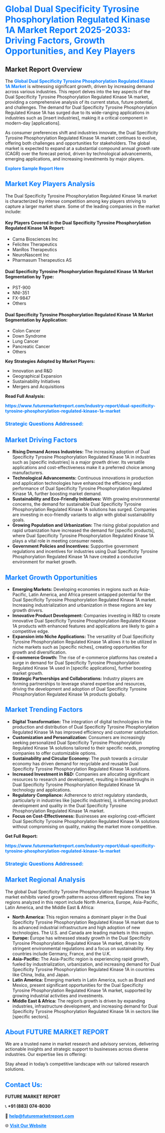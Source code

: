 <h1 style="color: #007BFF;">Global Dual Specificity Tyrosine Phosphorylation Regulated Kinase 1A Market Report 2025-2033: Driving Factors, Growth Opportunities, and Key Players</h1>

<section id="overview">
<h2>Market Report Overview</h2>
<p>The <a href="https://www.futuremarketreport.com/industry-report/dual-specificity-tyrosine-phosphorylation-regulated-kinase-1a-market" style="color: #007BFF; text-decoration: none;"><strong>Global Dual Specificity Tyrosine Phosphorylation Regulated Kinase 1A Market</strong></a> is witnessing significant growth, driven by increasing demand across various industries. This report delves into the key aspects of the Dual Specificity Tyrosine Phosphorylation Regulated Kinase 1A market, providing a comprehensive analysis of its current status, future potential, and challenges. The demand for Dual Specificity Tyrosine Phosphorylation Regulated Kinase 1A has surged due to its wide-ranging applications in industries such as [insert industries], making it a critical component in modern-day [applications].</p>
<p>As consumer preferences shift and industries innovate, the Dual Specificity Tyrosine Phosphorylation Regulated Kinase 1A market continues to evolve, offering both challenges and opportunities for stakeholders. The global market is expected to expand at a substantial compound annual growth rate (CAGR) over the forecast period, driven by technological advancements, emerging applications, and increasing investments by major players.</p>
</section>

<section id="overview">
<p><a href="https://www.futuremarketreport.com/request-sample/reportId=52671" style="color: #007BFF; text-decoration: none;"><strong>Explore Sample Report Here</strong></a></p>
</section>

<section id="key-players">
<h2 style="color: #007BFF;">Market Key Players Analysis</h2>
<p>The Dual Specificity Tyrosine Phosphorylation Regulated Kinase 1A market is characterized by intense competition among key players striving to capture a larger market share. Some of the leading companies in the market include:</p>
<h4>Key Players Covered in the Dual Specificity Tyrosine Phosphorylation Regulated Kinase 1A Report:</h4>
<ul><li>Carna Biosciences Inc</li><li>Felicitex Therapeutics</li><li>ManRos Therapeutics</li><li>NeuroNascent Inc</li><li>Pharmasum Therapeutics AS</li></ul>
<h4>Dual Specificity Tyrosine Phosphorylation Regulated Kinase 1A Market Segmentation by Type:</h4>
<ul><li>PST-900</li><li>NNI-351</li><li>FX-9847</li><li>Others</li></ul>

<h4>Dual Specificity Tyrosine Phosphorylation Regulated Kinase 1A Market Segmentation by Application:</h4>
<ul><li>Colon Cancer</li><li>Down Syndrome</li><li>Lung Cancer</li><li>Pancreatic Cancer</li><li>Others</li></ul>
<p><strong>Key Strategies Adopted by Market Players:</strong></p>
<ul>
<li>Innovation and R&D</li>
<li>Geographical Expansion</li>
<li>Sustainability Initiatives</li>
<li>Mergers and Acquisitions</li>
</ul>
</section>

<section>
<p><strong>Read Full Analysis: </strong></p><a href="https://www.futuremarketreport.com/industry-report/dual-specificity-tyrosine-phosphorylation-regulated-kinase-1a-market" style="color: #007BFF; text-decoration: none;"><strong>https://www.futuremarketreport.com/industry-report/dual-specificity-tyrosine-phosphorylation-regulated-kinase-1a-market</strong></a>
<h3 style="color: #007BFF;">Strategic Questions Addressed:</h3>
</section>

<section id="driving-factors">
<h2 style="color: #007BFF;">Market Driving Factors</h2>
<ul>
<li><strong>Rising Demand Across Industries:</strong> The increasing adoption of Dual Specificity Tyrosine Phosphorylation Regulated Kinase 1A in industries such as [specific industries] is a major growth driver. Its versatile applications and cost-effectiveness make it a preferred choice among manufacturers.</li>
<li><strong>Technological Advancements:</strong> Continuous innovations in production and application technologies have enhanced the efficiency and performance of Dual Specificity Tyrosine Phosphorylation Regulated Kinase 1A, further boosting market demand.</li>
<li><strong>Sustainability and Eco-Friendly Initiatives:</strong> With growing environmental concerns, the demand for sustainable Dual Specificity Tyrosine Phosphorylation Regulated Kinase 1A solutions has surged. Companies are investing in eco-friendly variants to align with global sustainability goals.</li>
<li><strong>Growing Population and Urbanization:</strong> The rising global population and rapid urbanization have increased the demand for [specific products], where Dual Specificity Tyrosine Phosphorylation Regulated Kinase 1A plays a vital role in meeting consumer needs.</li>
<li><strong>Government Policies and Incentives:</strong> Supportive government regulations and incentives for industries using Dual Specificity Tyrosine Phosphorylation Regulated Kinase 1A have created a conducive environment for market growth.</li>
</ul>
</section>

<section id="growth-opportunities">
<h2 style="color: #007BFF;">Market Growth Opportunities</h2>
<ul>
<li><strong>Emerging Markets:</strong> Developing economies in regions such as Asia-Pacific, Latin America, and Africa present untapped potential for the Dual Specificity Tyrosine Phosphorylation Regulated Kinase 1A market. Increasing industrialization and urbanization in these regions are key growth drivers.</li>
<li><strong>Innovative Product Development:</strong> Companies investing in R&D to create innovative Dual Specificity Tyrosine Phosphorylation Regulated Kinase 1A products with enhanced features and applications are likely to gain a competitive edge.</li>
<li><strong>Expansion into Niche Applications:</strong> The versatility of Dual Specificity Tyrosine Phosphorylation Regulated Kinase 1A allows it to be utilized in niche markets such as [specific niches], creating opportunities for growth and diversification.</li>
<li><strong>E-commerce Growth:</strong> The rise of e-commerce platforms has created a surge in demand for Dual Specificity Tyrosine Phosphorylation Regulated Kinase 1A used in [specific applications], further boosting market growth.</li>
<li><strong>Strategic Partnerships and Collaborations:</strong> Industry players are forming partnerships to leverage shared expertise and resources, driving the development and adoption of Dual Specificity Tyrosine Phosphorylation Regulated Kinase 1A products globally.</li>
</ul>
</section>

<section id="trending-factors">
<h2 style="color: #007BFF;">Market Trending Factors</h2>
<ul>
<li><strong>Digital Transformation:</strong> The integration of digital technologies in the production and distribution of Dual Specificity Tyrosine Phosphorylation Regulated Kinase 1A has improved efficiency and customer satisfaction.</li>
<li><strong>Customization and Personalization:</strong> Consumers are increasingly seeking personalized Dual Specificity Tyrosine Phosphorylation Regulated Kinase 1A solutions tailored to their specific needs, prompting companies to offer customizable options.</li>
<li><strong>Sustainability and Circular Economy:</strong> The push towards a circular economy has driven demand for recyclable and reusable Dual Specificity Tyrosine Phosphorylation Regulated Kinase 1A solutions.</li>
<li><strong>Increased Investment in R&D:</strong> Companies are allocating significant resources to research and development, resulting in breakthroughs in Dual Specificity Tyrosine Phosphorylation Regulated Kinase 1A technology and applications.</li>
<li><strong>Regulatory Compliance:</strong> Adherence to strict regulatory standards, particularly in industries like [specific industries], is influencing product development and quality in the Dual Specificity Tyrosine Phosphorylation Regulated Kinase 1A market.</li>
<li><strong>Focus on Cost-Effectiveness:</strong> Businesses are exploring cost-efficient Dual Specificity Tyrosine Phosphorylation Regulated Kinase 1A solutions without compromising on quality, making the market more competitive.</li>
</ul>
</section>

<section>
<p><strong>Get Full Report: </strong></p><a href="https://www.futuremarketreport.com/industry-report/dual-specificity-tyrosine-phosphorylation-regulated-kinase-1a-market" style="color: #007BFF; text-decoration: none;"><strong>https://www.futuremarketreport.com/industry-report/dual-specificity-tyrosine-phosphorylation-regulated-kinase-1a-market</strong></a>
<h3 style="color: #007BFF;">Strategic Questions Addressed:</h3>
</section>


<section id="regional-analysis">
<h2 style="color: #007BFF;">Market Regional Analysis</h2>
<p>The global Dual Specificity Tyrosine Phosphorylation Regulated Kinase 1A market exhibits varied growth patterns across different regions. The key regions analyzed in this report include North America, Europe, Asia-Pacific, Latin America, and the Middle East & Africa:</p>
<ul>
<li><strong>North America:</strong> This region remains a dominant player in the Dual Specificity Tyrosine Phosphorylation Regulated Kinase 1A market due to its advanced industrial infrastructure and high adoption of new technologies. The U.S. and Canada are leading markets in this region.</li>
<li><strong>Europe:</strong> Europe has witnessed steady growth in the Dual Specificity Tyrosine Phosphorylation Regulated Kinase 1A market, driven by stringent environmental regulations and a focus on sustainability. Key countries include Germany, France, and the U.K.</li>
<li><strong>Asia-Pacific:</strong> The Asia-Pacific region is experiencing rapid growth, fueled by industrialization, urbanization, and increasing demand for Dual Specificity Tyrosine Phosphorylation Regulated Kinase 1A in countries like China, India, and Japan.</li>
<li><strong>Latin America:</strong> Emerging markets in Latin America, such as Brazil and Mexico, present significant opportunities for the Dual Specificity Tyrosine Phosphorylation Regulated Kinase 1A market, supported by growing industrial activities and investments.</li>
<li><strong>Middle East & Africa:</strong> The region’s growth is driven by expanding industries, infrastructure development, and increasing demand for Dual Specificity Tyrosine Phosphorylation Regulated Kinase 1A in sectors like [specific sectors].</li>
</ul>
</section>

<footer>
<h2 style="color: #007BFF;">About FUTURE MARKET REPORT</h2>
<p>We are a trusted name in market research and advisory services, delivering actionable insights and strategic support to businesses across diverse industries. Our expertise lies in offering:</p>

<p>Stay ahead in today’s competitive landscape with our tailored research solutions.</p>

<h2 style="color: #007BFF;">Contact Us:</h2>
<p><strong>FUTURE MARKET REPORT</strong></p>
<p>📞 <strong>+91 (883) 074-8030</strong></p>
<p>📧 <strong><a href="mailto:help@futuremarketreport.com" style="color: #007BFF;">help@futuremarketreport.com</a></strong></p>
<p>🌐 <strong><a href="https://www.futuremarketreport.com/" style="color: #007BFF;">Visit Our Website</a></strong></p>
</footer>